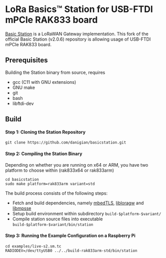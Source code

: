 # LoRa Basics™ Station for USB-FTDI mPCIe RAK833 board

[Basic Station](https://doc.sm.tc/station) is a LoRaWAN Gateway implementation.
This fork of the official Basic Station (v2.0.6) repository is allowing usage of USB-FTDI mPCIe RAK833 board. 

## Prerequisites

Building the Station binary from source, requires

* gcc (C11 with GNU extensions)
* GNU make
* git
* bash
* libftdi-dev

## Build

#### Step 1: Cloning the Station Repository

``` sourceCode
git clone https://github.com/danigian/basicstation.git
```

#### Step 2: Compiling the Station Binary

Depending on whether you are running on x64 or ARM, you have two platform to choose within (rak833x64 or rak833arm)

``` sourceCode
cd basicstation
sudo make platform=rak833arm variant=std
```

The build process consists of the following steps:

*  Fetch and build dependencies, namely [mbedTLS](https://github.com/ARMmbed/mbedtls), [libloragw](https://github.com/Lora-net/lora_gateway) and [libmpsse](https://github.com/devttys0/libmpsse)
*  Setup build environment within subdirectory `build-$platform-$variant/`
*  Compile station source files into executable `build-$platform-$variant/bin/station`

#### Step 3: Running the Example Configuration on a Raspberry Pi

``` sourceCode
cd examples/live-s2.sm.tc
RADIODEV=/dev/ttyUSB0 ../../build-rak833arm-std/bin/station
```